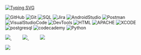 
[![Typing SVG](https://readme-typing-svg.demolab.com?font=Nosifer&size=20&duration=4000&pause=1000&color=FF0000&width=435&lines=Be+welcome+my+friend;My+name+is+Ihor;I+am+a+junior+QA+tester;And+here+I+will+post+my+HW;See+you++good+luck+to+you)](https://git.io/typing-svg)

![GitHub](https://img.shields.io/badge/-GitHub-0d1217?style=for-the-badge&logo=GitHub)
![Git](https://img.shields.io/badge/-Git-0d1217?style=for-the-badge&logo=Git)
![SQL](https://img.shields.io/badge/-Sql-0d1217?style=for-the-badge&logo=mysql)
![Jira](https://img.shields.io/badge/-Jira-0d1217?style=for-the-badge&logo=Jira&logoColor=850909)
![AndroidStudio](https://img.shields.io/badge/-Androidstudio-0d1217?style=for-the-badge&logo=Androidstudio)
![Postman](https://img.shields.io/badge/-Postman-0d1217?style=for-the-badge&logo=Postman)
![VisualStudioCode](https://img.shields.io/badge/-VisualStudioCode-0d1217?style=for-the-badge&logo=VisualStudioCode&logoColor=34c3eb)
![DevTools](https://img.shields.io/badge/-DevTools-0d1217?style=for-the-badge&logo=Google&logoColor=05f229)
![HTML](https://img.shields.io/badge/-HTML-0d1217?style=for-the-badge&logo=HTML5&logoColor=red)
![APACHE](https://img.shields.io/badge/-apache-0d1217?style=for-the-badge&logo=apache&logoColor=red)
![XCODE](https://img.shields.io/badge/-Xcode-0d1217?style=for-the-badge&logo=Xcode&logoColor=red)
![postgresql](https://img.shields.io/badge/-postgresql-0d1217?style=for-the-badge&logo=postgresql&logoColor=blue)
![codecademy](https://img.shields.io/badge/-codecademy-0d1217?style=for-the-badge&logo=codecademy&logoColor=white)
![Python](https://img.shields.io/badge/-Python-0d1217?style=for-the-badge&logo=Python&logoColor=yellow)

<div align="justify">
<a href="https://www.instagram.com/younggodhard/">
<img src="https://img.shields.io/badge/Instagram-0d1217.svg?style=for-the-badge&logo=Instagram&logoColor=white">
</a>
&nbsp;&nbsp;&nbsp;&nbsp;&nbsp;&nbsp;&nbsp;&nbsp;
<a href="https://www.linkedin.com/in/ihorhardcorenko/">
<img src="https://img.shields.io/badge/Linkedin-0d1217.svg?style=for-the-badge&logo=Linkedin&logoColor=white">
</a>
&nbsp;&nbsp;&nbsp;&nbsp;&nbsp;&nbsp;&nbsp;&nbsp;
<a href="https://t.me/IhorHardcorenko/">
<img src="https://img.shields.io/badge/telegram-0d1217?style=for-the-badge&logo=telegram&logoColor=white">
</a>
  

![](https://komarev.com/ghpvc/?username=IhorHard&color=0d1217&=for-the-badge)


